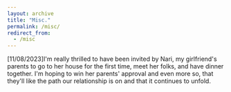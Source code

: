 ```yaml
---
layout: archive
title: "Misc."
permalink: /misc/
redirect_from:
  - /misc
---
```


[11/08/2023]I'm really thrilled to have been invited by Nari, my girlfriend's parents to go to her house for the first time, meet her folks, and have dinner together. I'm hoping to win her parents' approval and even more so, that they'll like the path our relationship is on and that it continues to unfold. 
